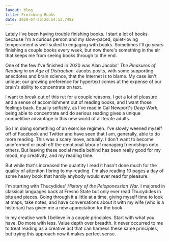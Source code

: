 ```yaml
---
layout: blog
title: Finishing Books
date: 2020-07-25T20:54:53.749Z
---
```

Lately I've been having trouble finishing books. I start a lot of books because I'm a curious person and my slow-paced, quiet-loving temperament is well suited to engaging with books. Sometimes I'll go years finishing a couple books every week, but now there's something in the air that keeps me from seeing books through to the end.

One of the few I've finished in 2020 was Alan Jacobs' *The Pleasures of Reading in an Age of Distraction*. Jacobs posits, with some supporting anecdotes and brain science, that the Internet is to blame. My case isn't unique; our growing preference for hypertext comes at the expense of our brain's ability to concentrate on text. 

I want to break out of this rut for a couple reasons. I get a lot of pleasure and a sense of accomlishment out of reading books, and I want those feelings back. Equally selfishly, as I've read in Cal Newport's *Deep Work*, being able to concentrate and do serious reading gives a unique competitive advantage in this new world of alliterate adults.

So I'm doing something of an exercise regimen. I've slowly weened myself off of Facebook and Twitter and have seen that I am, generally, able to do more reading. This was a scary move, actually. I don't want to become uninformed or push off the emotional labor of managing friendships onto others. But leaving these social media behind has been really good for my mood, my creativity, and my reading time.

But while that's increased the quantity I read it hasn't done much for the quality of attention I bring to my reading. I'm also reading 10 pages a day of some heavy book that hardly anybody would ever read for pleasure.

I'm starting with Thucydides' *History of the Peloponessian War*. I majored in classical languages back at Fresno State but only ever read Thucydides in bits and pieces. Going through it a little at a time, giving myself time to look at maps, take notes, and have conversations about it with my wife (who is a historian) has given me a new appreciation for the book. 

In my creative work I believe in a couple principles. Start with what you have. Do more with less. Value depth over breadth. It never occurred to me to treat reading as a creative act that can harness these same principles, but trying this approach now it makes perfect sense.